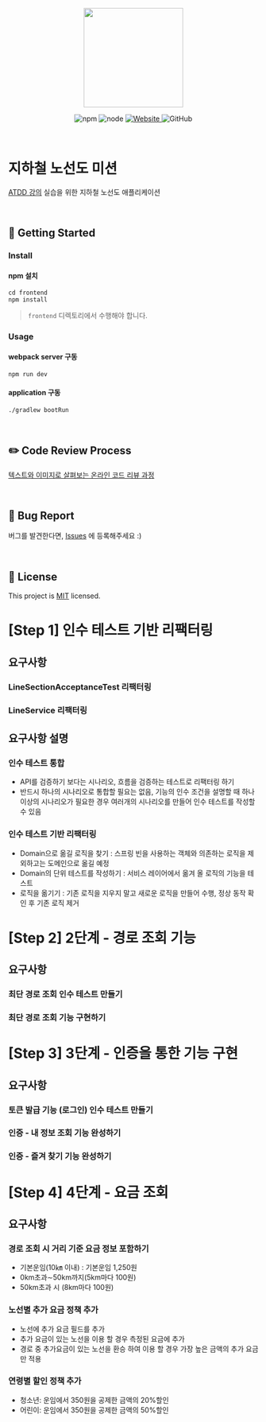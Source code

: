 <p align="center">
    <img width="200px;" src="https://raw.githubusercontent.com/woowacourse/atdd-subway-admin-frontend/master/images/main_logo.png"/>
</p>
<p align="center">
  <img alt="npm" src="https://img.shields.io/badge/npm-%3E%3D%205.5.0-blue">
  <img alt="node" src="https://img.shields.io/badge/node-%3E%3D%209.3.0-blue">
  <a href="https://edu.nextstep.camp/c/R89PYi5H" alt="nextstep atdd">
    <img alt="Website" src="https://img.shields.io/website?url=https%3A%2F%2Fedu.nextstep.camp%2Fc%2FR89PYi5H">
  </a>
  <img alt="GitHub" src="https://img.shields.io/github/license/next-step/atdd-subway-service">
</p>

<br>

# 지하철 노선도 미션
[ATDD 강의](https://edu.nextstep.camp/c/R89PYi5H) 실습을 위한 지하철 노선도 애플리케이션

<br>

## 🚀 Getting Started

### Install
#### npm 설치
```
cd frontend
npm install
```
> `frontend` 디렉토리에서 수행해야 합니다.

### Usage
#### webpack server 구동
```
npm run dev
```
#### application 구동
```
./gradlew bootRun
```
<br>

## ✏️ Code Review Process
[텍스트와 이미지로 살펴보는 온라인 코드 리뷰 과정](https://github.com/next-step/nextstep-docs/tree/master/codereview)

<br>

## 🐞 Bug Report

버그를 발견한다면, [Issues](https://github.com/next-step/atdd-subway-service/issues) 에 등록해주세요 :)

<br>

## 📝 License

This project is [MIT](https://github.com/next-step/atdd-subway-service/blob/master/LICENSE.md) licensed.

# [Step 1] 인수 테스트 기반 리팩터링
## 요구사항
### LineSectionAcceptanceTest 리팩터링
### LineService 리팩터링

## 요구사항 설명
### 인수 테스트 통합
 - API를 검증하기 보다는 시나리오, 흐름을 검증하는 테스트로 리팩터링 하기
 - 반드시 하나의 시나리오로 통합할 필요는 없음, 기능의 인수 조건을 설명할 때 하나 이상의 시나리오가 필요한 경우 여러개의 시나리오를 만들어 인수 테스트를 작성할 수 있음
 
### 인수 테스트 기반 리팩터링
 - Domain으로 옮길 로직을 찾기 : 스프링 빈을 사용하는 객체와 의존하는 로직을 제외하고는 도메인으로 옮길 예정
 - Domain의 단위 테스트를 작성하기 : 서비스 레이어에서 옮겨 올 로직의 기능을 테스트
 - 로직을 옮기기 : 기존 로직을 지우지 말고 새로운 로직을 만들어 수행, 정상 동작 확인 후 기존 로직 제거

# [Step 2] 2단계 - 경로 조회 기능
## 요구사항
### 최단 경로 조회 인수 테스트 만들기
### 최단 경로 조회 기능 구현하기


# [Step 3] 3단계 - 인증을 통한 기능 구현
## 요구사항
### 토큰 발급 기능 (로그인) 인수 테스트 만들기
### 인증 - 내 정보 조회 기능 완성하기
### 인증 - 즐겨 찾기 기능 완성하기

# [Step 4] 4단계 - 요금 조회
## 요구사항
### 경로 조회 시 거리 기준 요금 정보 포함하기
 - 기본운임(10㎞ 이내) : 기본운임 1,250원
 - 0km초과∼50km까지(5km마다 100원)
 - 50km초과 시 (8km마다 100원)
 
### 노선별 추가 요금 정책 추가
 - 노선에 추가 요금 필드를 추가
 - 추가 요금이 있는 노선을 이용 할 경우 측정된 요금에 추가
 - 경로 중 추가요금이 있는 노선을 환승 하여 이용 할 경우 가장 높은 금액의 추가 요금만 적용
 
### 연령별 할인 정책 추가
 - 청소년: 운임에서 350원을 공제한 금액의 20%할인
 - 어린이: 운임에서 350원을 공제한 금액의 50%할인
